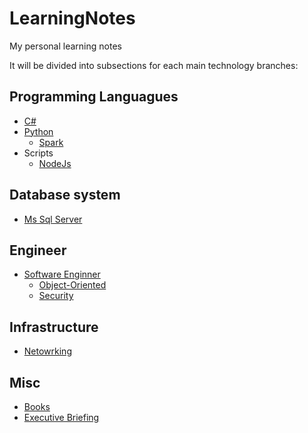 # LearningNotes

My personal learning notes

It will be divided into subsections for each main technology branches:

## Programming Languagues
  - [C#](./CSharp/0_README_CSharp.md)
  - [Python](./Python/0_README_Python.md)
    - [Spark](./Python/Spark/0_README_Spark.md)
  - Scripts
    - [NodeJs](./Scripts/NodeJs/0_README_NodeJs.md)

## Database system
  - [Ms Sql Server](./SqlServer/0_README_SqlServer.md)
  
## Engineer

  - [Software Enginner](./SoftwareEngineer/0_README_SoftwareEngineer.md)
    - [Object-Oriented](./SoftwareEngineer/ObjectOriented.md)
    - [Security](./SoftwareEngineer/Security.md)

## Infrastructure
  - [Netowrking](./Networkings/0_README_Networkings.md)

## Misc
  - [Books](./Books/0_README_books.md)
  - [Executive Briefing](./ExecBrief/0_README_ExecBrief.md)